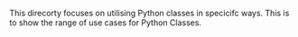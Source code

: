 This direcorty focuses on utilising Python classes in specicifc ways.
This is to show the range of use cases for Python Classes.